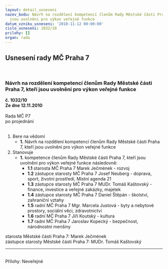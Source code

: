 ```yaml
---
layout: detail_usneseni
nazev_bodu: Návrh na rozdělení kompetencí členům Rady Městské části Praha 7, kteří
  jsou uvolněni pro výkon veřejné funkce
datum_vzniku_usneseni: '2010-11-12 00:00:00'
cislo_usneseni: 1032/10
prilohy: []
organ: rada
---
```

<div id="ucUsn_pList" class="usn">
	<span><h2>Usnesení rady MČ Praha 7 </h2>
<br></span><div class="standBody">
<span><h3>Návrh na rozdělení kompetencí členům Rady Městské části Praha 7, kteří jsou uvolněni pro výkon veřejné funkce</h3></span><div class="center">
		<strong>č. 1032/10</strong><br>
	</div>
<div class="center">
		<strong>Ze dne 12.11.2010</strong><br><br>
	</div>Rada MČ P7<br> po projednání<br><br><ol>
<li>Bere na vědomí<ul><li>
<strong>1.</strong> Návrh na rozdělení kompetencí členům Rady Městské části Praha 7, kteří jsou uvolněni pro výkon veřejné funkce</li></ul>
</li>
<li>Stanovuje<ul><li>
<strong>1.</strong> kompetence členům Rady Městské části Praha 7, kteří jsou uvolněni pro výkon veřejné funkce následovně: <ul>
<li>
<strong>1.1</strong> starosta MČ Praha 7 Marek Ječmének - rozvoj</li>
<li>
<strong>1.2</strong> zástupce starosty MČ Praha 7 Josef Neuberg - doprava, sport, životní prostředí, Místní agenda 21 </li>
<li>
<strong>1.3</strong> zástupce starosty MČ Praha 7 MUDr. Tomáš Kaštovský - finance, investice a veřejné zakázky, majetek</li>
<li>
<strong>1.4</strong> zástupce starosty MČ Praha 7 Daniel Štěpán - školství, zahraniční vztahy</li>
<li>
<strong>1.5</strong> radní MČ Praha 7 Mgr. Marcela Justová  - byty a nebytové prostory,  sociální věci, zdravotnictví </li>
<li>
<strong>1.6</strong> radní MČ Praha 7 Jiří Koutský - kultura</li>
<li>
<strong>1.7</strong> radní MČ Praha 7 Jaroslav Kopecký - bezpečnost, národnostní menšiny   </li>
</ul>
</li></ul>
</li>
</ol>starosta Městské části Praha 7: Marek Ječmének<br>zástupce starosty Městské části Praha 7: MUDr. Tomáš Kaštovský <hr>
<br>Přílohy: Neveřejné</div>
</div>